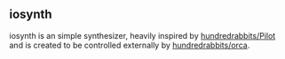 ## iosynth

iosynth is an simple synthesizer, heavily inspired by
[hundredrabbits/Pilot](https://github.com/hundredrabbits/Pilot) and is created
to be controlled externally by [hundredrabbits/orca](https://git.sr.ht/~rabbits/orca).

